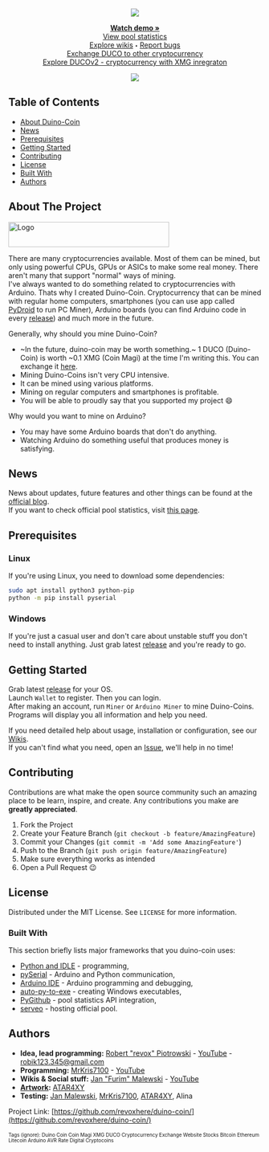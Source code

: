 <!--
*** Official duino coin readme
*** copyright by revox, 2019
*** Thanks to: othneildrew for providing nice template! :)
-->

<!-- LOGO -->
<br />
<p align="center">
  <a href="https://github.com/revoxhere/duino-coin">
    <img src="https://i.imgur.com/ZRRGDjs.png">
  </a>

  <!-- <h3 align="center">An innovative cryptocurrency project</h3> -->

  <p align="center"> 
    <a href="https://www.youtube.com/watch?v=9yHtVmlm4oI"><strong>Watch demo »</strong></a>
    <br>
    <a href="https://revoxhere.github.io/duco-statistics/">View pool statistics</a>
    <br>
    <a href="https://github.com/revoxhere/duino-coin/wiki">Explore wikis</a>
    <sub><sup>•</sub></sup>
    <a href="https://github.com/revoxhere/duino-coin/issues">Report bugs</a>
    <br>
    <a href="https://revoxhere.github.io/duco-exchange/">Exchange DUCO to other cryptocurrency</a>
    <br>
    <a href="">Explore DUCOv2 - cryptocurrency with XMG inregraton</a>
  </p>
</p>
<p align="center">
  <a href="https://github.com/revoxhere/duino-coin">
    <img src="https://i.imgur.com/x6zTLEa.png">
  </a>
</p>

<!-- TABLE OF CONTENTS -->
## Table of Contents

* [About Duino-Coin](#about-the-project)
* [News](#news)
* [Prerequisites](#prerequisites)
* [Getting Started](#getting-started)
* [Contributing](#contributing)
* [License](#license)
* [Built With](#built-with)
* [Authors](#authors)


<!-- ABOUT THE PROJECT -->
## About The Project

 <a href="https://github.com/revoxhere/duino-coin">
  <img src="https://i.imgur.com/XxdhsUm.png" alt="Logo" width="320" height="50">
 </a>

There are many cryptocurrencies available. Most of them can be mined, but only using powerful CPUs, GPUs or ASICs to make some real money. There aren't many that support "normal" ways of mining. <br>
I've always wanted to do something related to cryptocurrencies with Arduino. Thats why I created Duino-Coin. Cryptocurrency that can be mined with regular home computers, smartphones (you can use app called [PyDroid](https://play.google.com/store/apps/details?id=ru.iiec.pydroid3) to run PC Miner), Arduino boards (you can find Arduino code in every [release](https://github.com/revoxhere/duino-coin/releases)) and much more in the future.

Generally, why should you mine Duino-Coin?
* ~In the future, duino-coin may be worth something.~ 1 DUCO (Duino-Coin) is worth ~0.1 XMG (Coin Magi) at the time I'm writing this. You can exchange it [here](https://revoxhere.github.io/duco-exchange/).
* Mining Duino-Coins isn't very CPU intensive.
* It can be mined using various platforms.
* Mining on regular computers and smartphones is profitable.
* You will be able to proudly say that you supported my project :smile:

Why would you want to mine on Arduino?
* You may have some Arduino boards that don't do anything.
* Watching Arduino do something useful that produces money is satisfying.

## News

News about updates, future features and other things can be found at the [official blog](https://revoxhere.github.io/duino-coin/). <br>
If you want to check official pool statistics, visit [this page](https://revoxhere.github.io/duco-statistics/).

## Prerequisites

### Linux
If you're using Linux, you need to download some dependencies:
```bash
sudo apt install python3 python-pip
python -m pip install pyserial
```
### Windows
If you're just a casual user and don't care about unstable stuff you don't need to install anything. Just grab latest [release](https://github.com/revoxhere/duino-coin/releases) and you're ready to go.

## Getting Started

Grab latest [release](https://github.com/revoxhere/duino-coin/releases) for your OS. <br>
Launch `Wallet` to register. Then you can login. <br>
After making an account, run `Miner` or `Arduino Miner` to mine Duino-Coins. <br>
Programs will display you all information and help you need. <br>

If you need detailed help about usage, installation or configuration, see our [Wikis](https://github.com/revoxhere/duino-coin/wiki). <br>
If you can't find what you need, open an [Issue](https://github.com/revoxhere/duino-coin/issues), we'll help in no time!

<!-- CONTRIBUTING -->
## Contributing

Contributions are what make the open source community such an amazing place to be learn, inspire, and create. 
Any contributions you make are **greatly appreciated**.

1. Fork the Project
2. Create your Feature Branch (`git checkout -b feature/AmazingFeature`)
3. Commit your Changes (`git commit -m 'Add some AmazingFeature'`)
4. Push to the Branch (`git push origin feature/AmazingFeature`)
5. Make sure everything works as intended
6. Open a Pull Request :wink:

<!-- LICENSE -->
## License

Distributed under the MIT License. See `LICENSE` for more information.

### Built With
This section briefly lists major frameworks that you duino-coin uses:
* [Python and IDLE](https://www.python.org) - programming,
* [pySerial](https://pythonhosted.org/pyserial/) - Arduino and Python communication,
* [Arduino IDE](https://www.arduino.cc) - Arduino programming and debugging,
* [auto-py-to-exe](https://pypi.org/project/auto-py-to-exe/) - creating Windows executables,
* [PyGithub](https://github.com/PyGithub/PyGithub) - pool statistics API integration,
* [serveo](https://serveo.net) - hosting official pool.

<!-- AUTHORS -->
## Authors

* **Idea, lead programming:** [Robert "revox" Piotrowski](https://github.com/revoxhere/) - [YouTube](https://youtube.com/c/reVox96) - robik123.345@gmail.com
* **Programming:** [MrKris7100](https://github.com/MrKris7100) - [YouTube](https://www.youtube.com/user/MrKris7100) 
* **Wikis & Social stuff:** [Jan "Furim" Malewski](https://github.com/Furim) - [YouTube](https://www.youtube.com/channel/UCKxFuOCalYxlQoS7R6zilRQ)
* **[Artwork](https://i.imgur.com/ZRRGDjs.png):** [ATAR4XY](https://www.youtube.com/channel/UC-gf5ejhDuAc_LMxvugPXbg)
* **Testing:** [Jan Malewski](https://www.youtube.com/channel/UCKxFuOCalYxlQoS7R6zilRQ), [MrKris7100](https://www.youtube.com/user/MrKris7100), [ATAR4XY](https://www.youtube.com/channel/UC-gf5ejhDuAc_LMxvugPXbg), Alina

Project Link: [https://github.com/revoxhere/duino-coin/](https://github.com/revoxhere/duino-coin/) <br> <br>
<sup><sub>Tags (ignore): Duino Coin Coin Magi XMG DUCO Cryptocurrency Exchange Website Stocks Bitcoin Ethereum Litecoin Arduino AVR Rate Digital Cryptocoins

